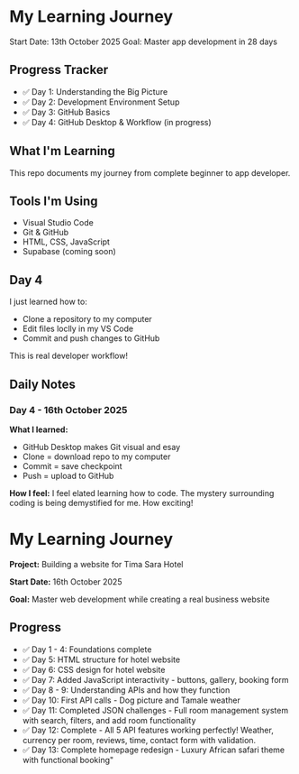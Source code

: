 # My Learning Journey
Start Date: 13th October 2025
Goal: Master app development in 28 days
## Progress Tracker
- ✅ Day 1: Understanding the Big Picture
- ✅ Day 2: Development Environment Setup
- ✅ Day 3: GitHub Basics 
- ✅ Day 4: GitHub Desktop & Workflow (in progress)

## What I'm Learning
This repo documents my journey from complete beginner to app developer.
## Tools I'm Using
- Visual Studio Code
- Git & GitHub
- HTML, CSS, JavaScript
- Supabase (coming soon)

## Day 4

I just learned how to:
- Clone a repository to my computer
- Edit files loclly in my VS Code
- Commit and push changes to GitHub

This is real developer workflow!

## Daily Notes
### Day 4 - 16th October 2025
**What I learned:**
- GitHub Desktop makes Git visual and esay
- Clone = download repo to my computer
- Commit = save checkpoint
- Push = upload to GitHub

**How I feel:**
I feel elated learning how to code. The mystery surrounding coding is being demystified for me. How exciting!

# My Learning Journey

**Project:** Building a website for Tima Sara Hotel

**Start Date:** 16th October 2025

**Goal:** Master web development while creating a real business website

## Progress
- ✅ Day 1 - 4: Foundations complete
- ✅ Day 5: HTML structure for hotel website
- ✅ Day 6: CSS design for hotel website
- ✅ Day 7: Added JavaScript interactivity - buttons, gallery, booking form
- ✅ Day 8 - 9: Understanding APIs and how they function 
- ✅ Day 10: First API calls - Dog picture and Tamale weather
- ✅ Day 11: Completed JSON challenges - Full room management system with search, filters, and add room functionality
- ✅ Day 12: Complete - All 5 API features working perfectly! Weather, currency per room, reviews, time, contact form with validation.
- ✅ Day 13: Complete homepage redesign - Luxury African safari theme with functional booking"
